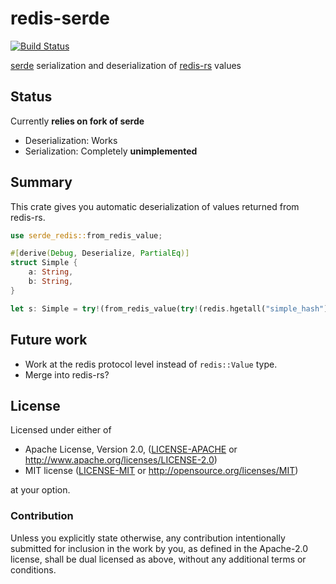 redis-serde
===========

[![Build Status](https://travis-ci.org/OneSignal/serde-redis.svg?branch=master)](https://travis-ci.org/OneSignal/serde-redis)

[serde][] serialization and deserialization of [redis-rs][] values

[serde]: https://github.com/serde-rs/serde
[redis-rs]: https://github.com/mitsuhiko/redis-rs

## Status

Currently **relies on fork of serde**

- Deserialization: Works
- Serialization: Completely **unimplemented**

## Summary

This crate gives you automatic deserialization of values returned from redis-rs.

```rust
use serde_redis::from_redis_value;

#[derive(Debug, Deserialize, PartialEq)]
struct Simple {
    a: String,
    b: String,
}

let s: Simple = try!(from_redis_value(try!(redis.hgetall("simple_hash"))));
```

## Future work

- Work at the redis protocol level instead of `redis::Value` type.
- Merge into redis-rs?

## License

Licensed under either of

 * Apache License, Version 2.0, ([LICENSE-APACHE](LICENSE-APACHE) or
   http://www.apache.org/licenses/LICENSE-2.0)
 * MIT license ([LICENSE-MIT](LICENSE-MIT) or
   http://opensource.org/licenses/MIT)

at your option.

### Contribution

Unless you explicitly state otherwise, any contribution intentionally submitted
for inclusion in the work by you, as defined in the Apache-2.0 license, shall
be dual licensed as above, without any additional terms or conditions.

